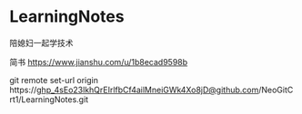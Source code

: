 # LearningNotes
陪媳妇一起学技术

简书
https://www.jianshu.com/u/1b8ecad9598b


git remote set-url origin https://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@github.com/NeoGitCrt1/LearningNotes.git 